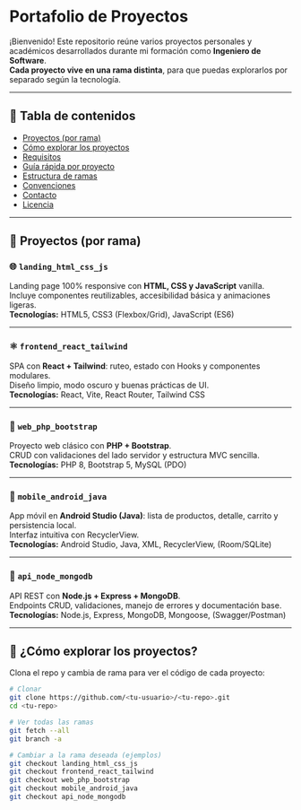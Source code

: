 # Portafolio de Proyectos

¡Bienvenido! Este repositorio reúne varios proyectos personales y académicos desarrollados durante mi formación como **Ingeniero de Software**.  
**Cada proyecto vive en una rama distinta**, para que puedas explorarlos por separado según la tecnología.

---

## 📑 Tabla de contenidos
- [Proyectos (por rama)](#-proyectos-por-rama)
- [Cómo explorar los proyectos](#-cómo-explorar-los-proyectos)
- [Requisitos](#-requisitos)
- [Guía rápida por proyecto](#-guía-rápida-por-proyecto)
- [Estructura de ramas](#-estructura-de-ramas)
- [Convenciones](#-convenciones)
- [Contacto](#-contacto)
- [Licencia](#-licencia)

---

## 📁 Proyectos (por rama)

### 🌐 `landing_html_css_js`
Landing page 100% responsive con **HTML, CSS y JavaScript** vanilla.  
Incluye componentes reutilizables, accesibilidad básica y animaciones ligeras.  
**Tecnologías:** HTML5, CSS3 (Flexbox/Grid), JavaScript (ES6)

---

### ⚛️ `frontend_react_tailwind`
SPA con **React + Tailwind**: ruteo, estado con Hooks y componentes modulares.  
Diseño limpio, modo oscuro y buenas prácticas de UI.  
**Tecnologías:** React, Vite, React Router, Tailwind CSS

---

### 🐘 `web_php_bootstrap`
Proyecto web clásico con **PHP + Bootstrap**.  
CRUD con validaciones del lado servidor y estructura MVC sencilla.  
**Tecnologías:** PHP 8, Bootstrap 5, MySQL (PDO)

---

### 📱 `mobile_android_java`
App móvil en **Android Studio (Java)**: lista de productos, detalle, carrito y persistencia local.  
Interfaz intuitiva con RecyclerView.  
**Tecnologías:** Android Studio, Java, XML, RecyclerView, (Room/SQLite)

---

### 🧰 `api_node_mongodb`
API REST con **Node.js + Express + MongoDB**.  
Endpoints CRUD, validaciones, manejo de errores y documentación base.  
**Tecnologías:** Node.js, Express, MongoDB, Mongoose, (Swagger/Postman)

---

## 🔗 ¿Cómo explorar los proyectos?

Clona el repo y cambia de rama para ver el código de cada proyecto:

```bash
# Clonar
git clone https://github.com/<tu-usuario>/<tu-repo>.git
cd <tu-repo>

# Ver todas las ramas
git fetch --all
git branch -a

# Cambiar a la rama deseada (ejemplos)
git checkout landing_html_css_js
git checkout frontend_react_tailwind
git checkout web_php_bootstrap
git checkout mobile_android_java
git checkout api_node_mongodb
